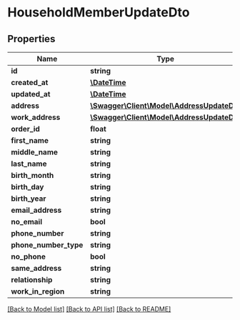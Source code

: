 # HouseholdMemberUpdateDto

## Properties
Name | Type | Description | Notes
------------ | ------------- | ------------- | -------------
**id** | **string** |  | [optional] 
**created_at** | [**\DateTime**](\DateTime.md) |  | [optional] 
**updated_at** | [**\DateTime**](\DateTime.md) |  | [optional] 
**address** | [**\Swagger\Client\Model\AddressUpdateDto**](AddressUpdateDto.md) |  | 
**work_address** | [**\Swagger\Client\Model\AddressUpdateDto**](AddressUpdateDto.md) |  | 
**order_id** | **float** |  | [optional] 
**first_name** | **string** |  | [optional] 
**middle_name** | **string** |  | [optional] 
**last_name** | **string** |  | [optional] 
**birth_month** | **string** |  | [optional] 
**birth_day** | **string** |  | [optional] 
**birth_year** | **string** |  | [optional] 
**email_address** | **string** |  | [optional] 
**no_email** | **bool** |  | [optional] 
**phone_number** | **string** |  | [optional] 
**phone_number_type** | **string** |  | [optional] 
**no_phone** | **bool** |  | [optional] 
**same_address** | **string** |  | [optional] 
**relationship** | **string** |  | [optional] 
**work_in_region** | **string** |  | [optional] 

[[Back to Model list]](../../README.md#documentation-for-models) [[Back to API list]](../../README.md#documentation-for-api-endpoints) [[Back to README]](../../README.md)


